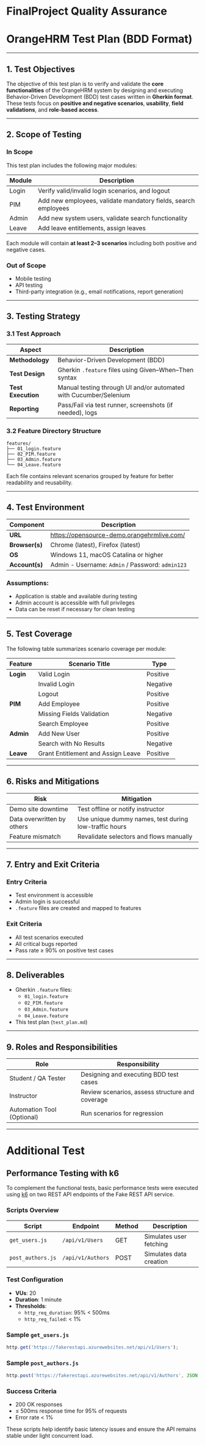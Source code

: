 # FinalProject Quality Assurance


# OrangeHRM Test Plan (BDD Format)

---

## 1. Test Objectives

The objective of this test plan is to verify and validate the **core functionalities** of the OrangeHRM system by designing and executing Behavior-Driven Development (BDD) test cases written in **Gherkin format**. These tests focus on **positive and negative scenarios**, **usability**, **field validations**, and **role-based access**.

---

## 2. Scope of Testing

### **In Scope**
This test plan includes the following major modules:

| Module      | Description |
|-------------|-------------|
| Login       | Verify valid/invalid login scenarios, and logout |
| PIM         | Add new employees, validate mandatory fields, search employees |
| Admin       | Add new system users, validate search functionality |
| Leave       | Add leave entitlements, assign leaves |

Each module will contain **at least 2–3 scenarios** including both positive and negative cases.

### **Out of Scope**
- Mobile testing
- API testing
- Third-party integration (e.g., email notifications, report generation)

---

## 3. Testing Strategy

### 3.1 Test Approach

| Aspect              | Description |
|---------------------|-------------|
| **Methodology**     | Behavior-Driven Development (BDD) |
| **Test Design**     | Gherkin `.feature` files using Given–When–Then syntax |
| **Test Execution**  | Manual testing through UI and/or automated with Cucumber/Selenium |
| **Reporting**       | Pass/Fail via test runner, screenshots (if needed), logs |

### 3.2 Feature Directory Structure

```plaintext
features/
├── 01_login.feature
├── 02_PIM.feature
├── 03_Admin.feature
└── 04_Leave.feature
```

Each file contains relevant scenarios grouped by feature for better readability and reusability.

---

## 4. Test Environment

| Component      | Description |
|----------------|-------------|
| **URL**        | https://opensource-demo.orangehrmlive.com/ |
| **Browser(s)** | Chrome (latest), Firefox (latest) |
| **OS**         | Windows 11, macOS Catalina or higher |
| **Account(s)** | Admin - Username: `Admin` / Password: `admin123` |

### Assumptions:
- Application is stable and available during testing
- Admin account is accessible with full privileges
- Data can be reset if necessary for clean testing

---

## 5. Test Coverage

The following table summarizes scenario coverage per module:

| Feature | Scenario Title | Type |
|---------|----------------|------|
| **Login** | Valid Login | Positive |
|          | Invalid Login | Negative |
|          | Logout | Positive |
| **PIM**   | Add Employee | Positive |
|          | Missing Fields Validation | Negative |
|          | Search Employee | Positive |
| **Admin** | Add New User | Positive |
|          | Search with No Results | Negative |
| **Leave** | Grant Entitlement and Assign Leave | Positive |

---

## 6. Risks and Mitigations

| Risk | Mitigation |
|------|------------|
| Demo site downtime | Test offline or notify instructor |
| Data overwritten by others | Use unique dummy names, test during low-traffic hours |
| Feature mismatch | Revalidate selectors and flows manually |

---

## 7. Entry and Exit Criteria

### Entry Criteria
- Test environment is accessible
- Admin login is successful
- `.feature` files are created and mapped to features

### Exit Criteria
- All test scenarios executed
- All critical bugs reported
- Pass rate ≥ 90% on positive test cases

---

## 8. Deliverables

- Gherkin `.feature` files:
  - `01_login.feature`
  - `02_PIM.feature`
  - `03_Admin.feature`
  - `04_Leave.feature`
- This test plan (`test_plan.md`)

---

## 9. Roles and Responsibilities

| Role | Responsibility |
|------|----------------|
| Student / QA Tester | Designing and executing BDD test cases |
| Instructor | Review scenarios, assess structure and coverage |
| Automation Tool (Optional) | Run scenarios for regression |

---
# Additional Test

## Performance Testing with k6

To complement the functional tests, basic performance tests were executed using [k6](https://k6.io/) on two REST API endpoints of the Fake REST API service.

### Scripts Overview

| Script           | Endpoint                    | Method | Description              |
|------------------|-----------------------------|--------|--------------------------|
| `get_users.js`    | `/api/v1/Users`             | GET    | Simulates user fetching  |
| `post_authors.js` | `/api/v1/Authors`           | POST   | Simulates data creation  |

### Test Configuration

- **VUs**: 20  
- **Duration**: 1 minute  
- **Thresholds**:
  - `http_req_duration`: 95% < 500ms  
  - `http_req_failed`: < 1%

### Sample `get_users.js`

```js
http.get('https://fakerestapi.azurewebsites.net/api/v1/Users');
```

### Sample `post_authors.js`

```js
http.post('https://fakerestapi.azurewebsites.net/api/v1/Authors', JSON.stringify({...}));
```

### Success Criteria

- 200 OK responses  
- ≤ 500ms response time for 95% of requests  
- Error rate < 1%

These scripts help identify basic latency issues and ensure the API remains stable under light concurrent load.
